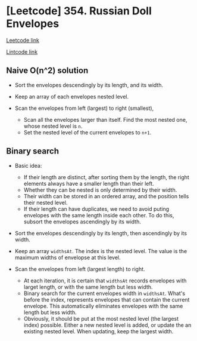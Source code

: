 # [Leetcode] 354. Russian Doll Envelopes

[Leetcode link](https://leetcode.com/problems/russian-doll-envelopes/)

[Lintcode link](https://www.lintcode.com/en/problem/russian-doll-envelopes/)

## Naive O(n^2) solution

* Sort the envelopes descendingly by its length, and its width.

* Keep an array of each envelopes nested level.

* Scan the envelopes from left (largest) to right (smallest),
    * Scan all the envelopes larger than itself. Find the most nested one, whose nested level is `n`.
    * Set the nested level of the current envelopes to `n+1`.

## Binary search

* Basic idea:
    * If their length are distinct, after sorting them by the length, the right elements always have a smaller length than their left.
    * Whether they can be nested is only determined by their width.
    * Their width can be stored in an ordered array, and the position tells their nested level.
    * If their length can have duplicates, we need to avoid puting envelopes with the same length inside each other. To do this, subsort the envelopes ascendingly by its width.

* Sort the envelopes descendingly by its length, then ascendingly by its width.

* Keep an array `widthsAt`. The index is the nested level. The value is the maximum widths of envelopse at this level.

* Scan the envelopes from left (largest length) to right.
    * At each iteration, it is certain that `widthsAt` records envelopes with larget length, or with the same length but less width.
    * Binary search for the current envelopes width in `widthsAt`. What's before the index, represents envelopes that can contain the current envelope. This automatically eliminates envelopes with the same length but less width.
    * Obviously, it should be put at the most nested level (the largest index) possible. Either a new nested level is added, or update the an existing nested level. When updating, keep the largest width.

